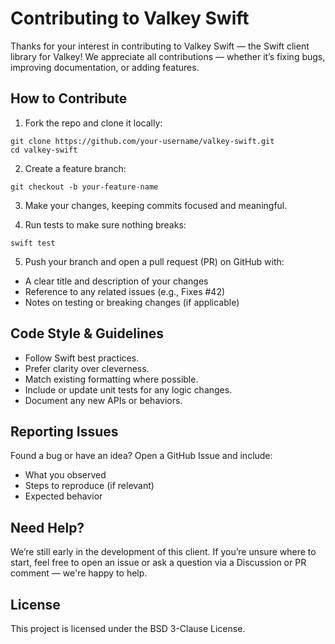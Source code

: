 # Contributing to Valkey Swift

Thanks for your interest in contributing to Valkey Swift — the Swift client library for Valkey!
We appreciate all contributions — whether it’s fixing bugs, improving documentation, or adding features.

## How to Contribute

1. Fork the repo and clone it locally:
```
git clone https://github.com/your-username/valkey-swift.git
cd valkey-swift
```

2. Create a feature branch:
```
git checkout -b your-feature-name
```

3. Make your changes, keeping commits focused and meaningful.

4. Run tests to make sure nothing breaks:
```
swift test
```

5. Push your branch and open a pull request (PR) on GitHub with:
- A clear title and description of your changes
- Reference to any related issues (e.g., Fixes #42)
- Notes on testing or breaking changes (if applicable)

## Code Style & Guidelines
- Follow Swift best practices.
- Prefer clarity over cleverness.
- Match existing formatting where possible.
- Include or update unit tests for any logic changes.
- Document any new APIs or behaviors.

## Reporting Issues

Found a bug or have an idea? Open a GitHub Issue and include:

- What you observed
- Steps to reproduce (if relevant)
- Expected behavior

## Need Help?

We’re still early in the development of this client. If you’re unsure where to start, feel free to open an issue or ask a question via a Discussion or PR comment — we're happy to help.

## License

This project is licensed under the BSD 3-Clause License.